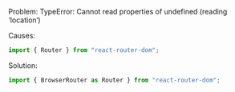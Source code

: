 Problem: TypeError: Cannot read properties of undefined (reading ‘location‘)

Causes:

```js
import { Router } from "react-router-dom";
```

Solution:

```js
import { BrowserRouter as Router } from "react-router-dom";
```
